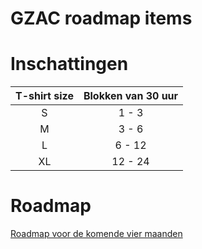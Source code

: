 # GZAC roadmap items

# Inschattingen
| T-shirt size | Blokken van 30 uur |
| :---: | :---: |
| S | 1 - 3 |
| M | 3 - 6 |
| L | 6 - 12 |
| XL | 12 - 24 |

# Roadmap 

[Roadmap voor de komende vier maanden](https://ritense.airfocus.com/share/7e310d940ab2cea996c52ba1d22da03b)
